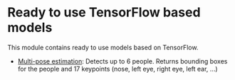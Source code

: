 # Ready to use TensorFlow based models

This module contains ready to use models based on TensorFlow.

* [Multi-pose estimation](src/pipeless_ai_tf_models/multi_pose_estimation/): Detects up to 6 people. Returns bounding boxes for the people and 17 keypoints (nose, left eye, right eye, left ear, ...)